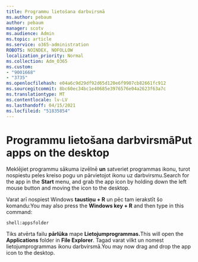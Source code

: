 ```yaml
---
title: Programmu lietošana darbvirsmā
ms.author: pebaum
author: pebaum
manager: scotv
ms.audience: Admin
ms.topic: article
ms.service: o365-administration
ROBOTS: NOINDEX, NOFOLLOW
localization_priority: Normal
ms.collection: Adm_O365
ms.custom:
- "9001668"
- "3735"
ms.openlocfilehash: e04a6c9d29df92d65d120e6f9907cb82661fc912
ms.sourcegitcommit: 8bc60ec34bc1e40685e3976576e04a2623f63a7c
ms.translationtype: MT
ms.contentlocale: lv-LV
ms.lasthandoff: 04/15/2021
ms.locfileid: "51835854"
---
```

# <a name="put-apps-on-the-desktop"></a><span data-ttu-id="b3b59-102">Programmu lietošana darbvirsmā</span><span class="sxs-lookup"><span data-stu-id="b3b59-102">Put apps on the desktop</span></span>

<span data-ttu-id="b3b59-103">Meklējiet programmu sākuma izvēlnē **un** satveriet programmas ikonu, turot nospiestu peles kreiso pogu un pārvietojot ikonu uz darbvirsmu.</span><span class="sxs-lookup"><span data-stu-id="b3b59-103">Search for the app in the **Start** menu, and grab the app icon by holding down the left mouse button and moving the icon to the desktop.</span></span>

<span data-ttu-id="b3b59-104">Varat arī nospiest Windows **taustiņu + R** un pēc tam ierakstīt šo komandu:</span><span class="sxs-lookup"><span data-stu-id="b3b59-104">You may also press the **Windows key + R** and then type in this command:</span></span>

`shell:appsfolder`

<span data-ttu-id="b3b59-105">Tiks atvērta failu **pārlūka** mape **Lietojumprogrammas.**</span><span class="sxs-lookup"><span data-stu-id="b3b59-105">This will open the **Applications** folder in **File Explorer**.</span></span> <span data-ttu-id="b3b59-106">Tagad varat vilkt un nomest lietojumprogrammas ikonu darbvirsmā.</span><span class="sxs-lookup"><span data-stu-id="b3b59-106">You may now drag and drop the app icon to the desktop.</span></span>
